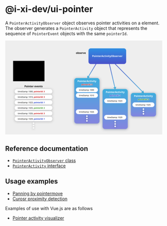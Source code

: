 # @i-xi-dev/ui-pointer

A `PointerActivityObserver` object observes pointer activities on a element. The observer generates a `PointerActivity` object that represents the sequence of `PointerEvent` objects with the same `pointerId`.

![Image](docs/image-1.svg)


## Reference documentation

- [`PointerActivityObserver` class](docs/reference/classes/PointerActivityObserver-1.html)
- [`PointerActivity` interface](docs/reference/interfaces/PointerActivity-1.html)


## Usage examples

- [Panning by pointermove](docs/example/pan.html)
- [Curosr proximity detection](docs/example/proximity.html)

Examples of use with Vue.js are as follows

- [Pointer activity visualizer](docs/example/visualizer.html)
